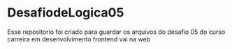 # DesafiodeLogica05
 Esse repositorio foi criado para guardar os arquivos do desafio 05 do curso carreira em desenvolvimento frontend vai na web
